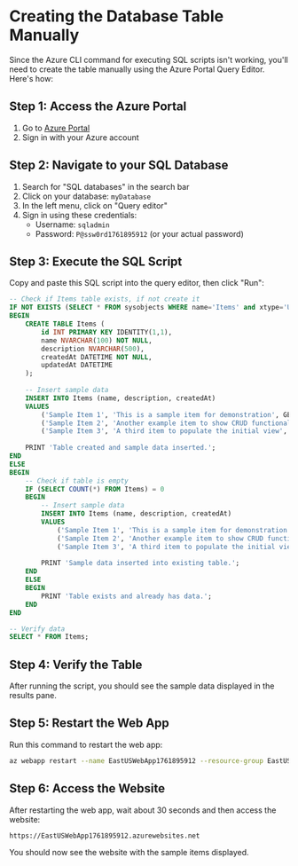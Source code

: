 # Creating the Database Table Manually

Since the Azure CLI command for executing SQL scripts isn't working, you'll need to create the table manually using the Azure Portal Query Editor. Here's how:

## Step 1: Access the Azure Portal
1. Go to [Azure Portal](https://portal.azure.com)
2. Sign in with your Azure account

## Step 2: Navigate to your SQL Database
1. Search for "SQL databases" in the search bar
2. Click on your database: `myDatabase`
3. In the left menu, click on "Query editor"
4. Sign in using these credentials:
   - Username: `sqladmin`
   - Password: `P@ssw0rd1761895912` (or your actual password)

## Step 3: Execute the SQL Script
Copy and paste this SQL script into the query editor, then click "Run":

```sql
-- Check if Items table exists, if not create it
IF NOT EXISTS (SELECT * FROM sysobjects WHERE name='Items' and xtype='U')
BEGIN
    CREATE TABLE Items (
        id INT PRIMARY KEY IDENTITY(1,1),
        name NVARCHAR(100) NOT NULL,
        description NVARCHAR(500),
        createdAt DATETIME NOT NULL,
        updatedAt DATETIME
    );
    
    -- Insert sample data
    INSERT INTO Items (name, description, createdAt)
    VALUES 
        ('Sample Item 1', 'This is a sample item for demonstration', GETDATE()),
        ('Sample Item 2', 'Another example item to show CRUD functionality', GETDATE()),
        ('Sample Item 3', 'A third item to populate the initial view', GETDATE());
        
    PRINT 'Table created and sample data inserted.';
END
ELSE
BEGIN
    -- Check if table is empty
    IF (SELECT COUNT(*) FROM Items) = 0
    BEGIN
        -- Insert sample data
        INSERT INTO Items (name, description, createdAt)
        VALUES 
            ('Sample Item 1', 'This is a sample item for demonstration', GETDATE()),
            ('Sample Item 2', 'Another example item to show CRUD functionality', GETDATE()),
            ('Sample Item 3', 'A third item to populate the initial view', GETDATE());
            
        PRINT 'Sample data inserted into existing table.';
    END
    ELSE
    BEGIN
        PRINT 'Table exists and already has data.';
    END
END

-- Verify data
SELECT * FROM Items;
```

## Step 4: Verify the Table
After running the script, you should see the sample data displayed in the results pane.

## Step 5: Restart the Web App
Run this command to restart the web app:

```bash
az webapp restart --name EastUSWebApp1761895912 --resource-group EastUSResourceGroup
```

## Step 6: Access the Website
After restarting the web app, wait about 30 seconds and then access the website:

```
https://EastUSWebApp1761895912.azurewebsites.net
```

You should now see the website with the sample items displayed.
